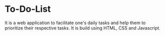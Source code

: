 # To-Do-List
It is a web application to facilitate one's daily tasks and help them to prioritize their respective tasks. 
It is build using HTML, CSS and Javascript.
